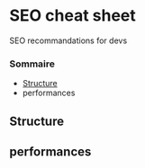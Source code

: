 # SEO cheat sheet
SEO recommandations for devs

### Sommaire
- [Structure](#structure)
- performances

## <a name="structure">Structure</a>
## performances
